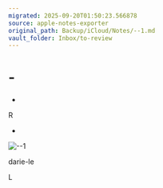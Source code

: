 ```yaml
---
migrated: 2025-09-20T01:50:23.566878
source: apple-notes-exporter
original_path: Backup/iCloud/Notes/--1.md
vault_folder: Inbox/to-review
---
```

# -

- 

R 

-

![--1](images/--1.png)

darie-le 

L 

